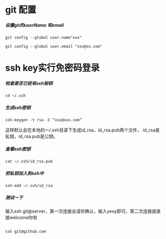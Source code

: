 # git 配置

##### 设置git的userName 和email

```
git config --global user.name"xxx"

git config --global user.email "xxx@xx.com" 

```

# ssh key实行免密码登录

##### 检查是否已经有ssh秘钥

```
cd ~/.ssh

```

##### 生成ssh密钥

```
ssh-keygen -t rsa -C “xxx@xxx.com”

```
这样默认会在本地的～/.ssh目录下生成id_rsa，id_rsa.pub两个文件，
id_rsa是私钥，id_rsa.pub是公钥。

##### 查看ssh密钥

```
cat ~/.ssh/id_rsa.pub

```

##### 把私钥加入到ssh中

```
ssh-add ~/.ssh/id_rsa

```

##### 测试一下
输入ssh git@server，第一次连接会请你确认，输入yesy即可。第二次连接就直接welcome你啦

```

ssh git@github.com

```


